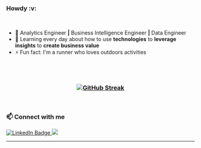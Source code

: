 <div id="header">
  <h3>Howdy :v:</h3>
    <br/>

 - 💼 Analytics Engineer <strong>|</strong> Business Intelligence Engineer <strong>|</strong> Data Engineer 
 - :rocket: Learning every day about how to use <strong>technologies</strong> to <strong>leverage insights</strong> to <strong>create business value</strong>
 - ⚡ Fun fact: I'm a runner who loves outdoors activities

</div>

<br>


  <br/>
  
<h3 align="center">
  
<!--[![GitHub Streak](http://github-readme-streak-stats.herokuapp.com?user=tomasoak&theme=nord&hide_border=true)](https://git.io/streak-stats)-->
[![GitHub Streak](https://streak-stats.demolab.com?user=tomasoak&theme=calm&hide_border=true)](https://git.io/streak-stats)

</h3>

  <br/>
  
<div id="badges">
  <h3> 📫 Connect with me </h3>
  <div id="social-media" >
    <a href="https://www.linkedin.com/in/tomas-carvalho/?locale=en_US">
      <img src="https://img.shields.io/badge/LinkedIn-blue?style=for-the-badge&logo=linkedin&logoColor=white" alt="LinkedIn Badge"/>
    <a/>
     <a href="mailto:tomas.jpeg@gmail.com">
      <img src=https://img.shields.io/badge/Gmail-D14836?style=for-the-badge&logo=gmail&logoColor=white />
     <a/>
  </div>
  </div>
</div>
      
___
    
<!--
**tomasoak/tomasoak** is a ✨ _special_ ✨ repository because its `README.md` (this file) appears on your GitHub profile.

Here are some ideas to get you started:

- 🔭 I’m currently working on ...
- 🌱 I’m currently learning ...
- 👯 I’m looking to collaborate on ...
- 🤔 I’m looking for help with ...
- 💬 Ask me about ...
- 📫 How to reach me: ...
- 😄 Pronouns: ...
- ⚡ Fun fact: ...
-->
